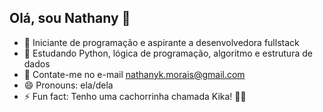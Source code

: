 ## Olá, sou Nathany 👋

- 🔭 Iniciante de programação e aspirante a desenvolvedora fullstack
- 🌱 Estudando Python, lógica de programação, algoritmo e estrutura de dados
- 👯 Contate-me no e-mail nathanyk.morais@gmail.com
- 😄 Pronouns: ela/dela
- ⚡ Fun fact: Tenho uma cachorrinha chamada Kika! 🐶😍

